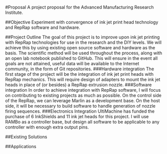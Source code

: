 #Proposal
A project proposal for the Advanced Manufacturing Research Institute.

##Objective
Experiment with convergence of ink jet print head technology and RepRap software and hardware.


##Project Outline
The goal of this project is to improve upon ink jet printing with RepRap technologies for use in the research and the DIY levels. We will achieve this by using existing open source software and hardware as the basis. The scientific method will be used throughout the process, along with an open lab notebook published to GitHub. This will ensure in the event all goals are not attained, useful data will be available to the Internet community, in the form of Git repositories.
###Hardware integration
The first stage of the project will be the integration of ink jet print heads with RepRap mechanics. This will require design of adapters to mount the ink jet heads in place of (or besides) a RepRap extrusion nozzle.
###Software integration
In order to achieve integration with RepRap software, I will focus on contributing to existing projects as much as possible. On the control side of the RepRap, we can leverage Marlin as a development base. On the host side, it will be necessary to build software to handle generation of nozzle firing sequences.
###Electronics Integration
UltiMachine has funded the purchase of 6 InkShields and 11 ink jet heads for this project. I will use RAMBo as a controller base, but design all software to be applicable to any controller with enough extra output pins.

##Existing Solutions


##Applications

